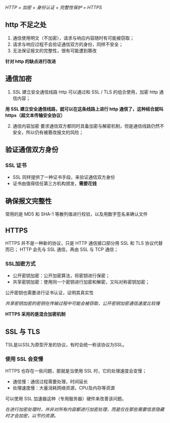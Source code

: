 *HTTP + 加密 + 身份认证 + 完整性保护 = HTTPS*

## http 不足之处
1. 通信使用明文（不加密），请求与响应内容随时有可能被窃取；
2. 请求与响应过程不会验证通信双方的身份，同样不安全；
3. 无法保证报文的完整性，很有可能遭到篡改

**针对 http 的缺点进行改进**

## 通信加密
1. SSL 建立安全通信线路
http 可以通过和 SSL / TLS 的组合使用，加密 http 通信内容；

**用 SSL 建立安全通信线路，就可以在这条线路上进行 http 通信了，这种结合就叫 https（超文本传输安全协议）**

2. 通信内容加密
要求通信双方都同时具备加密与解密机制，但是通信线路仍然不安全，所以仍有被篡改报文的风险；

## 验证通信双方身份
### SSL 证书
- SSL 同样提供了一种证书手段，来验证通信双方身份
- 证书由值得信任第三方机构颁发，**需要花钱**

## 确保报文完整性
常用的是 MD5 和 SHA-1 等散列值进行校验，以及用数字签名来确认文件

## HTTPS
HTTPS 并不是一种新的协议，只是 HTTP 通信接口部分用 SSL 和 TLS 协议代替而已；
HTTP 会先与 SSL 通信，再由 SSL 与 TCP 通信；
### SSL加密方式
- 公开密钥加密：公开加密算法，将密钥进行保密；
- 共享密钥加密：使用同一个密钥进行加密和解密，又叫对称密钥加密；

公开密钥也需要进行证书认证，证明其真实性

*共享密钥加密的密钥在传输过程中可能会被窃取，公开密钥加密通信速度比较慢*

**HTTPS 采用的是混合加密机制**
## SSL 与 TLS
TSL是以SSL为原型开发的协议，有时会统一称该协议为SSL。
### 使用 SSL 会变慢
HTTPS 也存在一些问题，那就是当使用 SSL 时，它的处理速度会变慢；
- 通信慢：通信过程需要处理，时间延长
- 处理速度慢：大量消耗网络资源，CPU及内存等资源

可以使用 SSL 加速器这种（专用服务器）硬件来改善该问题。

*在进行加密处理时，并非对所有内容都进行加密处理，而是仅在那些需要信息隐藏时才会加密，以节约资源。*

